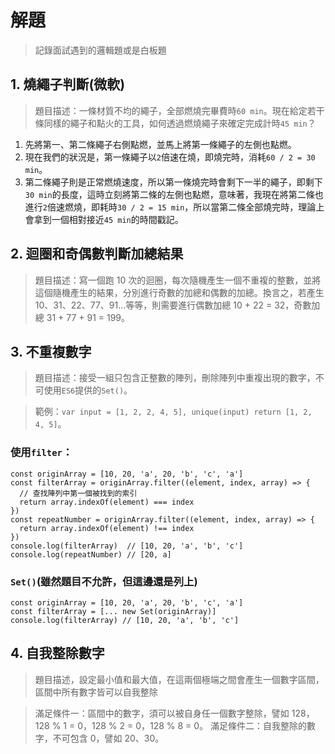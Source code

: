 # 解題

> 記錄面試遇到的邏輯題或是白板題

## 1. 燒繩子判斷(微軟)

> 題目描述：一條材質不均的繩子，全部燃燒完畢費時`60 min`。現在給定若干條同樣的繩子和點火的工具，如何透過燃燒繩子來確定完成計時`45 min`？

1. 先將第一、第二條繩子右側點燃，並馬上將第一條繩子的左側也點燃。
2. 現在我們的狀況是，第一條繩子以`2`倍速在燒，即燒完時，消耗`60 / 2 = 30 min`。
3. 第二條繩子則是正常燃燒速度，所以第一條燒完時會剩下一半的繩子，即剩下`30 min`的長度，這時立刻將第二條的左側也點燃，意味著，我現在將第二條也進行`2`倍速燃燒，即耗時`30 / 2 = 15 min`，所以當第二條全部燒完時，理論上會拿到一個相對接近`45 min`的時間戳記。

## 2. 迴圈和奇偶數判斷加總結果

> 題目描述：寫一個跑 10 次的迴圈，每次隨機產生一個不重複的整數，並將這個隨機產生的結果，分別進行奇數的加總和偶數的加總。換言之，若產生 10、31、22、77、91...等等，則需要進行偶數加總 10 + 22 = 32，奇數加總 31 + 77 + 91 = 199。

## 3. 不重複數字

> 題目描述：接受一組只包含正整數的陣列，刪除陣列中重複出現的數字，不可使用`ES6`提供的`Set()`。

> 範例：`var input = [1, 2, 2, 4, 5], unique(input) return [1, 2, 4, 5]`。

### 使用`filter`：

```
const originArray = [10, 20, 'a', 20, 'b', 'c', 'a']
const filterArray = originArray.filter((element, index, array) => {
  // 查找陣列中第一個被找到的索引
  return array.indexOf(element) === index
})
const repeatNumber = originArray.filter((element, index, array) => {
  return array.indexOf(element) !== index
})
console.log(filterArray)  // [10, 20, 'a', 'b', 'c']
console.log(repeatNumber) // [20, a]
```

### `Set()`(雖然題目不允許，但這邊還是列上)

```
const originArray = [10, 20, 'a', 20, 'b', 'c', 'a']
const filterArray = [... new Set(originArray)]
console.log(filterArray) // [10, 20, 'a', 'b', 'c']
```

## 4. 自我整除數字

> 題目描述，設定最小值和最大值，在這兩個極端之間會產生一個數字區間，區間中所有數字皆可以自我整除

> 滿足條件一：區間中的數字，須可以被自身任一個數字整除，譬如 128，128 % 1 = 0，128 % 2 = 0，128 % 8 = 0。
> 滿足條件二：自我整除的數字，不可包含 0，譬如 20、30。
